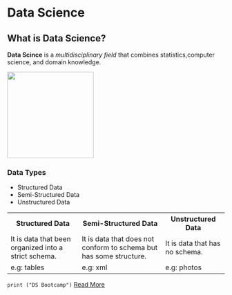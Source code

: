 # Data Science
## What is Data Science?
**Data Scince** is a *multidisciplinary field* that combines statistics,computer science, and domain knowledge.

<img src="DS.png" width="200" height="200">
<h3> Data Types </h3>
<ul>
  <li>Structured Data</li>
  <li>Semi-Structured Data</li>
  <li>Unstructured Data</li>
</ul> 
<table>
  <tr>
    <th>Structured Data</th>
    <th>Semi-Structured Data</th>
    <th>Unstructured Data</th>
  </tr>
  <tr>
    <td>It is data that been organized into a strict schema.</td>
    <td>It is data that does not conform to schema but has some structure.</td>
    <td>It is data that has no schema.</td>
  </tr>
  <tr>
    <td>e.g: tables</td>
    <td>e.g: xml</td>
    <td>e.g: photos</td>
  </tr>
</table>
<code>print ("DS Bootcamp")</code>
<a href="https://en.wikipedia.org/wiki/Data_science%E2%80%9D">Read More</a>
